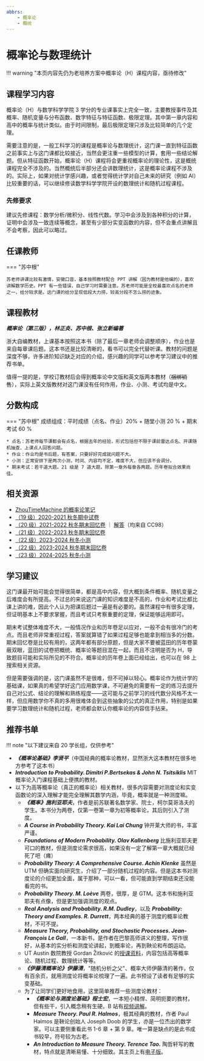 ```yaml
---
abbrs:
    - 概率论
    - 概统
---
```


# 概率论与数理统计

!!! warning "本页内容先仍为老培养方案中概率论（H）课程内容，亟待修改"

## 课程学习内容

概率论（H）与数学科学学院 3 学分的专业课事实上完全一致，主要教授事件及其概率、随机变量与分布函数、数字特征与特征函数、极限定理。其中第一章内容和高中的概率与统计类似。由于时间限制，最后极限定理只涉及比较简单的几个定理。

需要注意的是，一般工科学习的课程是概率论与数理统计，这门课一直到特征函数之前事实上与这门课都比较接近，当然会更注重一些模型的计算，套用一些结论解题。但从特征函数开始，概率论（H）课程将会更重视概率论的理论性，这是概统课程完全不涉及的。当然概统后半部分还会讲数理统计，这是概率论课程不涉及的。实际上，如果对统计学感兴趣，或者觉得统计学对自己未来的研究（例如 AI）比较重要的话，可以继续修读数学科学学院开设的数理统计和随机过程课程。

### 先修要求

建议先修课程：数学分析/微积分、线性代数。学习中会涉及到各种积分的计算，证明中会涉及一致连续等概念，甚至有少部分实变函数的内容，但不会重点讲解且不会考察，因此可以略过。

## 任课教师

=== "苏中根"

    苏老师讲课比较有激情，安徽口音，基本按照教材配合 PPT 讲解（因为教材是他编的），喜欢讲解数学历史。PPT 有一些错误，自己学习时需要注意。苏老师可能是全校最喜欢点名的老师之一，给分较求是。这门课的给分呈现低段大力捞，较高分段不怎么捞的迹象。

## 课程教材

***概率论（第三版），林正炎、苏中根、张立新编著***

浙大自编教材，上课基本按照这本书（除了最后一章老师会调整顺序），作业也是来自每章课后题。这本书还是比较清晰的，看书可以完全代替听课。教材的问题是深度不够，许多进阶知识缺乏对应的介绍，感兴趣的同学可以参考学习建议中的推荐书单。

值得一提的是，学校订教材后会得到概率论中文版和英文版两本教材（~~捆绑销售~~），实际上英文版教材对这门课没有任何作用，作业、小测、考试均是中文。

## 分数构成

=== "苏中根"
    成绩组成：平时成绩（点名、作业）20% + 随堂小测 20 % + 期末考试 60 %

    * 点名：苏老师每节课都会有点名，根据去年的经验，形式包括但不限于课前雷达点名、开课随机抽查、上课点人回答问题。
    * 作业：作业均是书后题，有答案，只要好好完成就问题不大。
    * 小测：正常安排下是两次小测，时间、内容均不定，难度不大，但应该不会调分。
    * 期末考试：若干道大题。21 级是 7 道大题，除第一章外每章各两题。历年卷拟合效果尚佳。

## 相关资源

- [ZhouTimeMachine 的概率论笔记](https://zhoutimemachine.github.io/note/courses/probability/)
- [（19 级）2020-2021 秋冬期中试卷](概率论2020秋冬期中试卷.pdf)
- [（20 级）2021-2022 秋冬期末回忆卷](概率论2021秋冬期末回忆卷.pdf) ｜ [解答](概率论2021秋冬期末回忆卷解答.pdf)（均来自 CC98）
- [（21 级）2022-2023 秋冬期末回忆卷](概率论2022秋冬期末回忆卷.pdf)
- [（22 级）2023-2024 秋冬小测](概率论2023秋冬小测.pdf)
- [（22 级）2023-2024 秋冬期末回忆卷](概率论2023秋冬期末回忆卷.pdf)
- [（23 级）2024-2025 秋冬小测](概率论2024秋冬小测.pdf)

## 学习建议

这门课最开始可能会觉得很简单，都是高中内容，但大概到条件概率、随机变量之后难度会有所提高。不过总的来说这门课的知识难度是不高的，作业和考试比都比课上讲的难，因此个人认为把课后题过一遍是有必要的。虽然课程中有很多定理，但证明基本上不要求掌握，而且考试只考察重要的定理，保证能够运用即可。

期末考试整体难度不大，一般情况作业和历年卷足以应对，一般不会有很冷门的考点。而且老师非常重视过程，答案就算错了如果过程足够也能拿到相当多的分数。期末回忆卷是比较有用的，这两年都有部分原题，但是大家不要被蓝田的历年卷蒙蔽双眼，蓝田的试卷把概统、概率论等题目混在一起，而且不注明是否为 H，导致题目可能和实际所见的不符合。概率论的历年卷上面已经给出，也可以在 98 上搜索相关资源。

但是需要强调的是，这门课虽然不是很难，但不可掉以轻心。概率论作为统计学的基础课，如果真的希望学好这门应用数学课，不可避免的需要有一定的练习去提升自己对公式、结论的理解和熟练程度——这可能与之前学习的线代数分风格不太一样，但应用数学你不真的多用很难体会到这些抽象的公式的真正作用，特别是如果要学习数理统计和随机过程，老师都会默认你概率论的内容信手拈来。

## 推荐书单

!!! note "以下建议来自 20 学长组，仅供参考"

- ***《概率论基础》李贤平***（中国经典的概率论教材，显然浙大这本教材在很多地方参考了这本书）
- ***Introduction to Probability. Dimitri P.Bertsekas \& John N. Tsitsiklis*** MIT 概率论入门课程基础上便携的教材。
- 以下为高等概率论（真正的概率论）相关教材，很多内容需要对测度论和实变函数论的深入理解才能完全理解其数学内涵，毕竟，概率就是一种测度嘛。
    - ***《概率》施利亚耶夫***，作者是前苏联著名数学家、院士，柯尔莫哥洛夫的学生。本书分为两卷，仅第一卷第一章为初等概率论，其后则引入了测度。
    - ***A Course in Probability Theory. Kai Lai Chung***
    钟开莱大师的书，丰富严谨。
    - ***Foundations of Modern Probability. Olav Kallenberg*** 比施利亚耶夫更可口的教材，但是测度论需求很高，如果没有一定了解第一章大概就已经死了吧（瘫）
    - ***Probability Theory: A Comprehensive Course. Achin Klenke*** 虽然是 UTM 但确实面向研究生，介绍了一部分随机过程的内容。但是这本书对测度论的介绍更加全面，属于那种，可以一看，但可能直到学期结束还没能看完的书。
    - ***Probability Theory. M. Loève*** 两卷，很厚，是 GTM。这本书和施利亚耶夫有点像，但是更加强调测度的观点。
    - ***Real Analysis and Probability. R.M. Dudley***，以及 ***Probability: Theory and Examples. R. Durrett***，两本经典的基于测度的概率论教材，不可不提。
    - ***Measure Theory, Probability, and Stochastic Processes. Jean-François Le Gall***，一本新书，是作者在巴黎高师讲义的整理，写作很好，从基本的实分析和测度论讲起，到概率论，再到鞅论和布朗运动。
    - UT Austin 数院教授 Gordan Žitković 的[授课资料](https://web.ma.utexas.edu/users/gordanz/lecture_notes_page.html)，内容包括高等概率论、随机过程、数理统计等等。
    - ***《伊藤清概率论》伊藤清***，"随机分析之父"、概率大师伊藤清的著作，仅有百余页，就用测度论将概率论梳理了一遍。此书预设了读者有足够的实变基础。
    - 为了让同学们更好地食用，这里简单推荐一些测度论教材：
        - ***《概率论与测度论基础》程士宏***，一本短小精悍、简明扼要的教材，但有些干，引入概念稍有生硬。B 站有[视频讲解](https://www.bilibili.com/video/BV1pw411Z7Ds)。
        - ***Measure Theory. Paul R. Halmos***，极其经典的教材，作者 Paul Halmos 是鞅论创始人 Joseph Doob 的学生，亦是一位杰出的数学家。可以主要侧重看此书 1-6 章 + 第 9 章。唯一算是缺点的是此书成书较早，符号较为古老。
        - ***An Introduction to Measure Theory. Terence Tao.*** 陶哲轩写的教材，特点就是清晰易懂、十分细致。其主页上有[电子版](https://www.stat.rice.edu/~dobelman/courses/texts/qualify/Measure.Theory.Tao.pdf)。
